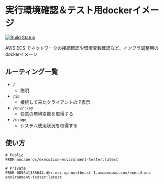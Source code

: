 # 実行環境確認＆テスト用dockerイメージ

[![Build Status](https://codebuild.ap-northeast-1.amazonaws.com/badges?uuid=eyJlbmNyeXB0ZWREYXRhIjoibUNrWmtLOWRTTFArWTc0eUZQcFZxWHJCZ0lTbko3eDhFbWFvUXZxbjEzdWJuRjc5akxqSGFwT1pCVzBCcUFHYjJFdERMYTFFL1BNRk5hS3NVdHcydWJRPSIsIml2UGFyYW1ldGVyU3BlYyI6ImpDb0xyUEpPaExDdUIrOU4iLCJtYXRlcmlhbFNldFNlcmlhbCI6MX0%3D&branch=master)](https://ap-northeast-1.console.aws.amazon.com/codesuite/codebuild/085041388644/projects/execution-environment-tester)

AWS ECS でネットワークの接続確認や環境変数確認など、インフラ調整用のdockerイメージ

## ルーティング一覧
- `/`
  - 説明
- `/ip`
  - 接続して来たクライアントのIP表示
- `/env/:key`
  - 任意の環境変数を取得する
- `/usage`
  - システム使用状況を取得する

## 使い方
```text
# Public
FROM mocaberos/execution-environment-tester:latest

# Private
FROM 085041388644.dkr.ecr.ap-northeast-1.amazonaws.com/execution-environment-tester:latest
```
